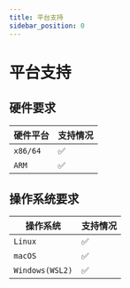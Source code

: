 ```yaml
---
title: 平台支持
sidebar_position: 0
---
```


# 平台支持

## 硬件要求

| 硬件平台 | 支持情况 |
|--|--|
| `x86/64` | :white_check_mark: |
| `ARM` | :white_check_mark: |

## 操作系统要求

| 操作系统 | 支持情况 |
|--|--|
| `Linux` | :white_check_mark: |
| `macOS` | :white_check_mark: |
| `Windows(WSL2)` | :white_check_mark: |
